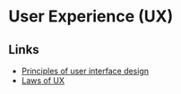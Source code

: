 # User Experience (UX)

## Links

* [Principles of user interface design](https://en.wikipedia.org/wiki/Principles_of_user_interface_design)
* [Laws of UX](https://lawsofux.com/)

